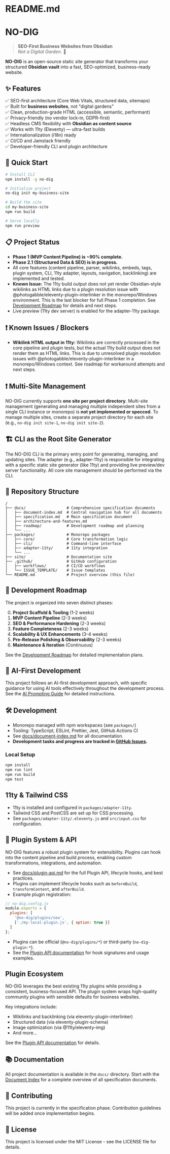 # README.md

# NO-DIG
> **SEO-First Business Websites from Obsidian**  
> _Not a Digital Garden._ 🚀

**NO-DIG** is an open-source static site generator that transforms your structured **Obsidian vault** into a fast, SEO-optimized, business-ready website.

## ✨ Features

✅ SEO-first architecture (Core Web Vitals, structured data, sitemaps)  
✅ Built for **business websites**, not "digital gardens"  
✅ Clean, production-grade HTML (accessible, semantic, performant)  
✅ Privacy-friendly (no vendor lock-in, GDPR-first)  
✅ Headless CMS flexibility with **Obsidian as content source**  
✅ Works with 11ty (Eleventy) — ultra-fast builds  
✅ Internationalization (i18n) ready  
✅ CI/CD and Jamstack friendly  
✅ Developer-friendly CLI and plugin architecture  

## 🚀 Quick Start

```bash
# Install CLI
npm install -g no-dig

# Initialize project
no-dig init my-business-site

# Build the site
cd my-business-site
npm run build

# Serve locally
npm run preview
```

## 📋 Project Status

- **Phase 1 (MVP Content Pipeline) is ~90% complete.**
- **Phase 2.1 (Structured Data & SEO) is in progress.**
- All core features (content pipeline, parser, wikilinks, embeds, tags, plugin system, CLI, 11ty adapter, layouts, navigation, backlinking) are implemented and tested.
- **Known Issue:** The 11ty build output does not yet render Obsidian-style wikilinks as HTML links due to a plugin resolution issue with @photogabble/eleventy-plugin-interlinker in the monorepo/Windows environment. This is the last blocker for full Phase 1 completion. See [Development Roadmap](docs/roadmap/development-roadmap.md) for details and next steps.
- Live preview (11ty dev server) is enabled for the adapter-11ty package.

## ❗ Known Issues / Blockers

- **Wikilink HTML output in 11ty:** Wikilinks are correctly processed in the core pipeline and plugin tests, but the actual 11ty build output does not render them as HTML links. This is due to unresolved plugin resolution issues with @photogabble/eleventy-plugin-interlinker in a monorepo/Windows context. See roadmap for workaround attempts and next steps.

## ❗ Multi-Site Management

NO-DIG currently supports **one site per project directory**. Multi-site management (generating and managing multiple independent sites from a single CLI instance or monorepo) is **not yet implemented or specced**. To manage multiple sites, create a separate project directory for each site (e.g., `no-dig init site-1`, `no-dig init site-2`).

## 🏗️ CLI as the Root Site Generator

The NO-DIG CLI is the primary entry point for generating, managing, and updating sites. The adapter (e.g., adapter-11ty) is responsible for integrating with a specific static site generator (like 11ty) and providing live preview/dev server functionality. All core site management should be performed via the CLI.

## 📁 Repository Structure

```
/
├── docs/                  # Comprehensive specification documents
│   ├── document-index.md  # Central navigation hub for all documents
│   ├── specification.md   # Main specification document
│   ├── architecture-and-features.md
│   ├── roadmap/           # Development roadmap and planning
│   └── ...
├── packages/              # Monorepo packages
│   ├── core/              # Core transformation logic
│   ├── cli/               # Command-line interface
│   ├── adapter-11ty/      # 11ty integration
│   └── ...
├── site/                  # Documentation site
├── .github/               # GitHub configuration
│   ├── workflows/         # CI/CD workflows
│   └── ISSUE_TEMPLATE/    # Issue templates
└── README.md              # Project overview (this file)
```

## 🚀 Development Roadmap

The project is organized into seven distinct phases:

0. **Project Scaffold & Tooling** (1-2 weeks)
1. **MVP Content Pipeline** (2-3 weeks)
2. **SEO & Performance Hardening** (2-3 weeks)
3. **Feature Completeness** (2-3 weeks)
4. **Scalability & UX Enhancements** (3-4 weeks)
5. **Pre-Release Polishing & Observability** (2-3 weeks)
6. **Maintenance & Iteration** (Continuous)

See the [Development Roadmap](docs/roadmap/development-roadmap.md) for detailed implementation plans.

## 🧠 AI-First Development

This project follows an AI-first development approach, with specific guidance for using AI tools effectively throughout the development process. See the [AI Prompting Guide](docs/roadmap/ai-prompting-guide.md) for detailed instructions.

## 🛠️ Development

- Monorepo managed with npm workspaces (see `packages/`)
- Tooling: TypeScript, ESLint, Prettier, Jest, GitHub Actions CI
- See [docs/document-index.md](docs/document-index.md) for all documentation.
- **Development tasks and progress are tracked in [GitHub Issues](https://github.com/MRRRead/no-dig/issues).**

### Local Setup

```bash
npm install
npm run lint
npm run build
npm test
```

## 11ty & Tailwind CSS

- 11ty is installed and configured in `packages/adapter-11ty`.
- Tailwind CSS and PostCSS are set up for CSS processing.
- See `packages/adapter-11ty/.eleventy.js` and `src/input.css` for configuration.

## 🧩 Plugin System & API

NO-DIG features a robust plugin system for extensibility. Plugins can hook into the content pipeline and build process, enabling custom transformations, integrations, and automation.

- See [docs/plugin-api.md](docs/plugin-api.md) for the full Plugin API, lifecycle hooks, and best practices.
- Plugins can implement lifecycle hooks such as `beforeBuild`, `transformContent`, and `afterBuild`.
- Example plugin registration:

```js
// no-dig.config.js
module.exports = {
  plugins: [
    '@no-dig/plugins/seo',
    ['./my-local-plugin.js', { option: true }]
  ]
};
```

- Plugins can be official (`@no-dig/plugins/*`) or third-party (`no-dig-plugin-*`).
- See the [Plugin API documentation](docs/plugin-api.md) for hook signatures and usage examples.

## Plugin Ecosystem

NO-DIG leverages the best existing 11ty plugins while providing a consistent, business-focused API. The plugin system wraps high-quality community plugins with sensible defaults for business websites.

Key integrations include:
- Wikilinks and backlinking (via eleventy-plugin-interlinker)
- Structured data (via eleventy-plugin-schema)
- Image optimization (via @11ty/eleventy-img)
- And more...

See the [Plugin API documentation](docs/plugin-api.md) for details.

## 📚 Documentation

All project documentation is available in the `docs/` directory. Start with the [Document Index](docs/document-index.md) for a complete overview of all specification documents.

## 🤝 Contributing

This project is currently in the specification phase. Contribution guidelines will be added once implementation begins.

## 📄 License

This project is licensed under the MIT License - see the LICENSE file for details.
